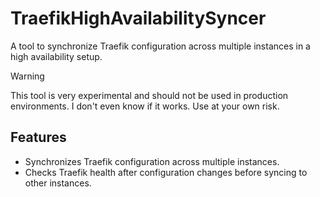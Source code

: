 # TraefikHighAvailabilitySyncer

A tool to synchronize Traefik configuration across multiple instances in a high availability setup.

> [!WARNING]  
> This tool is very experimental and should not be used in production environments. I don't even know if it works. Use at your own risk.

## Features
- Synchronizes Traefik configuration across multiple instances.
- Checks Traefik health after configuration changes before syncing to other instances.